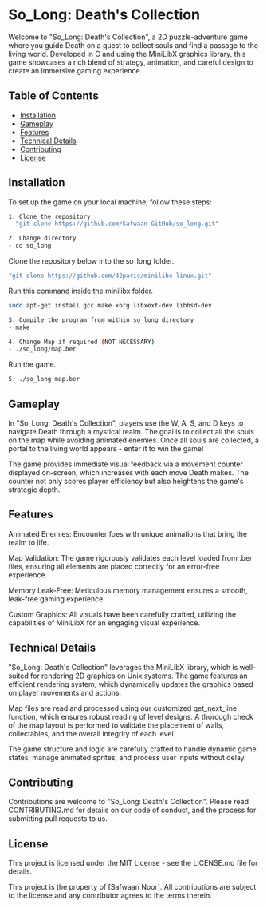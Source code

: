 # So_Long: Death's Collection

Welcome to "So_Long: Death's Collection", a 2D puzzle-adventure game where you guide Death on a quest to collect souls and find a passage to the living world. Developed in C and using the MiniLibX graphics library, this game showcases a rich blend of strategy, animation, and careful design to create an immersive gaming experience.

## Table of Contents
- [Installation](#installation)
- [Gameplay](#gameplay)
- [Features](#features)
- [Technical Details](#technical-details)
- [Contributing](#contributing)
- [License](#license)

## Installation

To set up the game on your local machine, follow these steps:

```bash
1. Clone the repository
- "git clone https://github.com/Safwaan-GitHub/so_long.git"

2. Change directory
- cd so_long
```
Clone the repository below into the so_long folder.
```bash
"git clone https://github.com/42paris/minilibx-linux.git"
```
Run this command inside the minilibx folder.
```bash
sudo apt-get install gcc make xorg libxext-dev libbsd-dev
```
```bash
3. Compile the program from within so_long directory
- make

4. Change Map if required (NOT NECESSARY)
- ./so_long/map.ber
```
Run the game.
```bash
5. ./so_long map.ber
```

## Gameplay

In "So_Long: Death's Collection", players use the W, A, S, and D keys to navigate Death through a mystical realm. The goal is to collect all the souls on the map while avoiding animated enemies. Once all souls are collected, a portal to the living world appears - enter it to win the game!

The game provides immediate visual feedback via a movement counter displayed on-screen, which increases with each move Death makes. The counter not only scores player efficiency but also heightens the game's strategic depth.

## Features

Animated Enemies: Encounter foes with unique animations that bring the realm to life.

Map Validation: The game rigorously validates each level loaded from .ber files, ensuring all elements are placed correctly for an error-free experience.

Memory Leak-Free: Meticulous memory management ensures a smooth, leak-free gaming experience.

Custom Graphics: All visuals have been carefully crafted, utilizing the capabilities of MiniLibX for an engaging visual experience.

## Technical Details

"So_Long: Death's Collection" leverages the MiniLibX library, which is well-suited for rendering 2D graphics on Unix systems. The game features an efficient rendering system, which dynamically updates the graphics based on player movements and actions.

Map files are read and processed using our customized get_next_line function, which ensures robust reading of level designs. A thorough check of the map layout is performed to validate the placement of walls, collectables, and the overall integrity of each level.

The game structure and logic are carefully crafted to handle dynamic game states, manage animated sprites, and process user inputs without delay.

## Contributing

Contributions are welcome to "So_Long: Death's Collection". Please read CONTRIBUTING.md for details on our code of conduct, and the process for submitting pull requests to us.

## License

This project is licensed under the MIT License - see the LICENSE.md file for details.

This project is the property of [Safwaan Noor]. All contributions are subject to the license and any contributor agrees to the terms therein.
